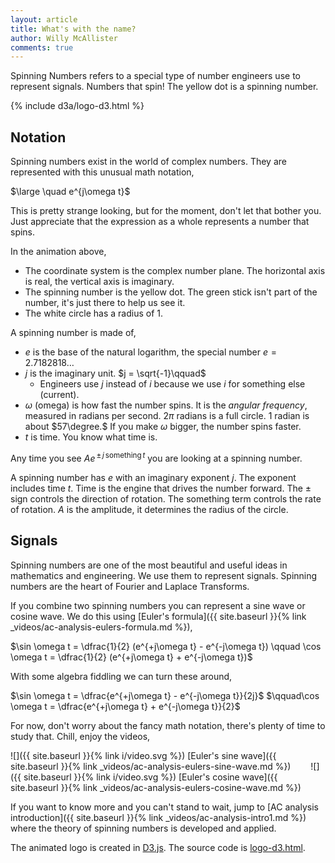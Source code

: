 ```yaml
---
layout: article
title: What's with the name?
author: Willy McAllister
comments: true
---
```


Spinning Numbers refers to a special type of number engineers use to represent signals. Numbers that spin! The yellow dot is a spinning number.

{% include d3a/logo-d3.html %}

## Notation

Spinning numbers exist in the world of complex numbers. They are represented with this unusual math notation, 

$\large \quad e^{j\omega t}$ 

This is pretty strange looking, but for the moment, don't let that bother you. Just appreciate that the expression as a whole represents a number that spins. 

In the animation above,
* The coordinate system is the complex number plane. The horizontal axis is real, the vertical axis is imaginary. 
* The spinning number is the yellow dot. The green stick isn't part of the number, it's just there to help us see it.
* The white circle has a radius of $1$.

A spinning number is made of,
* $e$ is the base of the natural logarithm, the special number $e = 2.7182818\ldots$  
* $j$ is the imaginary unit. $j = \sqrt{-1}\qquad$ 
    * Engineers use $j$ instead of $i$ because we use $i$ for something else (current).
* $\omega$ (omega) is how fast the number spins. It is the *angular frequency*, measured in radians per second. $2\pi$ radians is a full circle. $1$ radian is about $57\degree.$ If you make $\omega$ bigger, the number spins faster.
* $t$ is time. You know what time is.

Any time you see $Ae^{\,\pm\,j\,\text{something}\,t}$ you are looking at a spinning number. 

A spinning number has $e$ with an imaginary exponent $j$. The exponent includes time $t$. Time is the engine that drives the number forward. The $\pm$ sign controls the direction of rotation. The $\text{something}$ term controls the rate of rotation. $A$ is the amplitude, it determines the radius of the circle. 

## Signals

Spinning numbers are one of the most beautiful and useful ideas in mathematics and engineering. We use them to represent signals. Spinning numbers are the heart of Fourier and Laplace Transforms. 

If you combine two spinning numbers you can represent a sine wave or cosine wave. We do this using [Euler's formula]({{ site.baseurl }}{% link _videos/ac-analysis-eulers-formula.md %}),

$\sin \omega t = \dfrac{1}{2} (e^{+j\omega t} - e^{-j\omega t}) \qquad \cos \omega t = \dfrac{1}{2} (e^{+j\omega t} + e^{-j\omega t})$

With some algebra fiddling we can turn these around,

$\sin \omega t = \dfrac{e^{+j\omega t} - e^{-j\omega t}}{2j}$
$\qquad\cos \omega t = \dfrac{e^{+j\omega t} + e^{-j\omega t}}{2}$

For now, don't worry about the fancy math notation, there's plenty of time to study that. Chill, enjoy the videos,

![]({{ site.baseurl }}{% link i/video.svg %}) [Euler's sine wave]({{ site.baseurl }}{% link _videos/ac-analysis-eulers-sine-wave.md %})$\qquad$![]({{ site.baseurl }}{% link i/video.svg %}) [Euler's cosine wave]({{ site.baseurl }}{% link _videos/ac-analysis-eulers-cosine-wave.md %})

If you want to know more and you can't stand to wait, jump to [AC analysis introduction]({{ site.baseurl }}{% link _videos/ac-analysis-intro1.md %}) where the theory of spinning numbers is developed and applied.

The animated logo is created in [D3.js](https://d3js.org). The source code is [logo-d3.html](https://github.com/willymcallister/spinningnumbers/tree/master/_includes/d3a).


